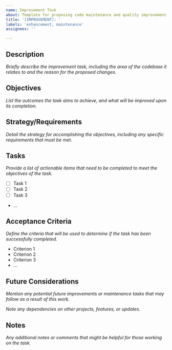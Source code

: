 ```yaml
---
name: Improvement Task
about: Template for proposing code maintenance and quality improvement tasks
title: '[IMPROVEMENT]: '
labels: 'enhancement, maintenance'
assignees: ''

---
```


## Description
_Briefly describe the improvement task, including the area of the codebase it relates to and the reason for the proposed changes._

## Objectives
_List the outcomes the task aims to achieve, and what will be improved upon its completion._

## Strategy/Requirements
_Detail the strategy for accomplishing the objectives, including any specific requirements that must be met._

## Tasks
_Provide a list of actionable items that need to be completed to meet the objectives of the task._

- [ ] Task 1
- [ ] Task 2
- [ ] Task 3
- ...

## Acceptance Criteria
_Define the criteria that will be used to determine if the task has been successfully completed._

- Criterion 1
- Criterion 2
- Criterion 3
- ...

## Future Considerations
_Mention any potential future improvements or maintenance tasks that may follow as a result of this work._

_Note any dependencies on other projects, features, or updates._

## Notes
_Any additional notes or comments that might be helpful for those working on the task._

